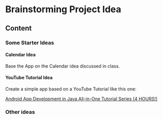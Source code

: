 # Brainstorming Project Idea

## Content

### Some Starter Ideas

#### Calendar Idea

Base the App on the Calendar idea discussed in class. 

#### YouTube Tutorial Idea

Create a simple app based on a YouTube Tutorial like this one:

[Android App Development in Java All-in-One Tutorial Series (4 HOURS!)](https://github.com/YimingLi233/CS4084-Group_10)

### Other ideas


